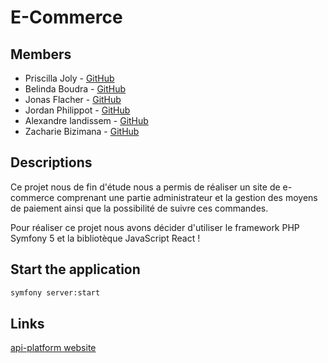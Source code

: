 # E-Commerce

## Members

- Priscilla Joly - [GitHub](https://github.com/SekmSet)
- Belinda Boudra - [GitHub](https://github.com/Belicuss)
- Jonas Flacher - [GitHub](https://github.com/Jonas69700)
- Jordan Philippot - [GitHub](https://github.com/Jordan-Philippot)
- Alexandre landissem - [GitHub](https://github.com/asab1rd)
- Zacharie Bizimana - [GitHub](https://github.com/asab1rd)

## Descriptions

Ce projet nous de fin d'étude nous a permis de réaliser un site de e-commerce comprenant une partie administrateur 
et la gestion des moyens de paiement ainsi que la possibilité de suivre ces commandes.

Pour réaliser ce projet nous avons décider d'utiliser le framework PHP Symfony 5 et la bibliotèque JavaScript React !

## Start the application

```bash
symfony server:start
```

## Links

[api-platform website](https://api-platform.com/)